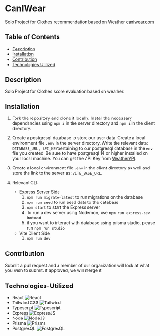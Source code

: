 # CanIWear
Solo Project for Clothes recommendation based on Weather
[caniwear.com](https://caniwear.onrender.com/)

## Table of Contents
* [Description](#description)
* [Installation](#installation)
* [Contribution](#contribution)
* [Technologies Utilized](#Technologies-Utilized)

## Description
Solo Project for Clothes score evaluation based on weather.

## Installation
1. Fork the repository and clone it locally. Install the necessary dependancies using ```npm i``` in the server directory and  ```npm i``` in the client directory. 
2. Create a postgresql database to store our user data. Create a local environment file ```.env``` in the server directory.  Write the relevant data: ``` DATABASE_URL, API_KEY```pertaining to our postgresql database in the ```env``` file you created.
Be sure to have postgresql 14 or higher installed on your local machine. You can get the API Key from [WeatherAPI](https://www.weatherapi.com/).

3. Create a local environment file ```.env``` in the client directory as well and store the link to the server as: ```VITE_BASE_URL```. 

4. Relevant CLI:    
    - Express Server Side
        1. ```npm run migrate-latest``` to run migrations on the database
        2. ```npm run seed``` to run seed data to the database
        3. ```npm start``` to start the Express server
        4. To run a dev server using Nodemon, use ```npm run express-dev``` instead
        5. if you want to interact with database using prisma studio, please run ```npm run studio```
    - Vite Client Side
        1. ```npm run dev```

## Contribution
 Submit a pull request and a member of our organization will look at what you wish to submit. If approved, we will merge it.

 ## Technologies-Utilized
 - React ![React](https://img.shields.io/badge/React-20232A?style=for-the-badge&logo=react&logoColor=61DAFB)
 - Tailwind CSS ![Tailwind](https://img.shields.io/badge/Tailwind_CSS-38B2AC?style=for-the-badge&logo=tailwind-css&logoColor=white)
 - Typescript ![Typescript](https://img.shields.io/badge/TypeScript-007ACC?style=for-the-badge&logo=typescript&logoColor=white)
- Express ![ExpressJS](https://img.shields.io/badge/Express%20js-000000?style=for-the-badge&logo=express&logoColor=white)
- Node ![NodeJS](https://img.shields.io/badge/Node%20js-339933?style=for-the-badge&logo=nodedotjs&logoColor=white)
- Prisma ![Prisma](https://img.shields.io/badge/Prisma-3982CE?style=for-the-badge&logo=Prisma&logoColor=white)
- PostgresQL ![PostgresQL](https://img.shields.io/badge/PostgreSQL-316192?style=for-the-badge&logo=postgresql&logoColor=white)
